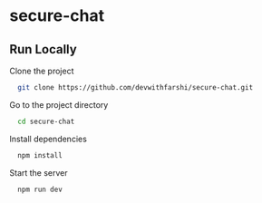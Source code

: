 # secure-chat

## Run Locally

Clone the project

```bash
  git clone https://github.com/devwithfarshi/secure-chat.git
```

Go to the project directory

```bash
  cd secure-chat
```

Install dependencies

```bash
  npm install
```

Start the server

```bash
  npm run dev
```

